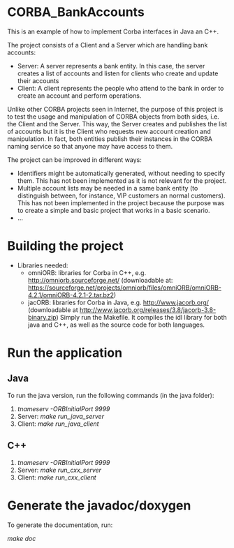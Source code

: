 # CORBA_BankAccounts
This is an example of how to implement Corba interfaces in Java an C++.

The project consists of a Client and a Server which are handling bank accounts:
* Server: A server represents a bank entity. In this case, the server creates a list of accounts and listen for clients
          who create and update their accounts
* Client: A client represents the people who attend to the bank in order to create an account and perform operations.

Unlike other CORBA projects seen in Internet, the purpose of this project is to test the usage and manipulation of CORBA objects from both sides, i.e. the Client and the Server. This way, the Server creates and publishes the list of accounts but it is the Client who requests new account creation and manipulation. In fact, both entities publish their instances in the CORBA naming service so that anyone may have access to them.

The project can be improved in different ways:
* Identifiers might be automatically generated, without needing to specify them. This has not been implemented as it is not relevant for the project.
* Multiple account lists may be needed in a same bank entity (to distinguish between, for instance, VIP customers an normal customers). This has not been implemented in the project because the purpose was to create a simple and basic project that works in a basic scenario.
* ... 

# Building the project
- Libraries needed:
	+ omniORB: libraries for Corba in C++, e.g. http://omniorb.sourceforge.net/ (downloadable at: https://sourceforge.net/projects/omniorb/files/omniORB/omniORB-4.2.1/omniORB-4.2.1-2.tar.bz2)
	+ jacORB: libraries for Corba in Java, e.g. http://www.jacorb.org/ (downloadable at http://www.jacorb.org/releases/3.8/jacorb-3.8-binary.zip)
Simply run the Makefile. It compiles the idl library for both java and C++, as well as the source code for both languages.

# Run the application
## Java
To run the java version, run the following commands (in the java folder):

1. *tnameserv -ORBInitialPort 9999*
2. Server: *make run_java_server*
3. Client: *make run_java_client*

## C++

1. *tnameserv -ORBInitialPort 9999*
2. Server: *make run_cxx_server*
3. Client: *make run_cxx_client*

# Generate the javadoc/doxygen

To generate the documentation, run:

*make doc*
